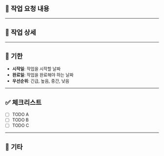 ## 📄 작업 요청 내용

<!--- 요청하신 작업의 요약 내용을 작성해 주세요. -->

---

## 📝 작업 상세

<!--- 작업에 대한 상세 설명을 작성해 주세요. -->

---

## 📆 기한

<!--- 작업 완료를 원하는 기한이나 우선순위를 명시해 주세요. -->

- **시작일**: 작업을 시작할 날짜
- **완료일**: 작업을 완료해야 하는 날짜
- **우선순위**: 긴급, 높음, 중간, 낮음

---

## ✅ 체크리스트

- [ ] TODO A
- [ ] TODO B
- [ ] TODO C

---

## 📍 기타

<!--- 추가적으로 필요한 정보나 특이사항이 있다면 적어주세요. -->